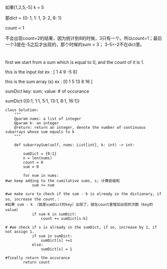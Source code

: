 如果[1,2,5,-5] k = 5

那dict = {0: 1, 1: 1, 3: 2, 8: 1}

count = 1

不会出现count=2的结果，因为统计到8的时候，3只有一个。所以count=1；最后一个3是在-5之后才出现的，那个时候的sum = 3； 3-5=-2不在dict里。

# ###

first we start from a sum which is equal to 0, and the count of it is 1. 

this is the input list ex :    [   1    4    9     -5   8]

this is the sum array (s) ex : [0  1    5    13    8    16 ]    

sumDict key: sum; value: # of occurance

sumDict:{[0:1, 1:1, 5:1, 13:1, 8:1, 16:1]}


```
class Solution:
    """
    @param nums: a list of integer
    @param k: an integer
    @return: return an integer, denote the number of continuous subarrays whose sum equals to k
    """

    def subarraySum(self, nums: List[int], k: int) -> int:
    
        sumDict = {0:1}
        n = len(nums)
        count = 0 
        sum = 0 
    
        for num in nums:
#we keep adding to the cumilative sums, s; 计算前缀和        
            sum += num

#we make sure to check if the sum - k is already in the dictionary, if so, increase the count.： 
#如果 sum - k （就是sumDict的key）出现了，就在count里增加出现的次数（key的value）
            if sum-k in sumDict:
                count += sumDict[s-k]

# #we check if s is already in the sumDict, if so, increase by 1, if not assign 1.             
            if sum in sumDict:
                sumDict[s] +=1
            else:
                sumDict[s] = 1

#finally return the occurance    
        return count
```
